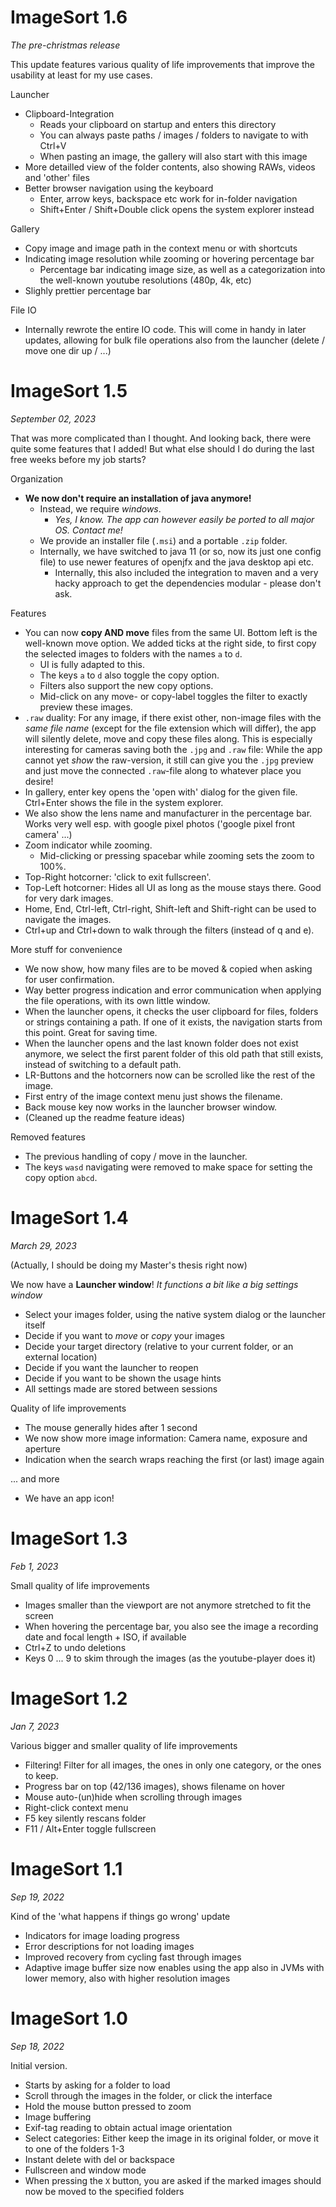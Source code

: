 # ImageSort 1.6
*The pre-christmas release*

This update features various quality of life improvements that improve the usability at least for my use cases. 

Launcher
- Clipboard-Integration
  - Reads your clipboard on startup and enters this directory
  - You can always paste paths / images / folders to navigate to with Ctrl+V
  - When pasting an image, the gallery will also start with this image
- More detailled view of the folder contents, also showing RAWs, videos and 'other' files
- Better browser navigation using the keyboard
  - Enter, arrow keys, backspace etc work for in-folder navigation
  - Shift+Enter / Shift+Double click opens the system explorer instead

Gallery
- Copy image and image path in the context menu or with shortcuts
- Indicating image resolution while zooming or hovering percentage bar
  - Percentage bar indicating image size, as well as a categorization into the well-known youtube resolutions (480p, 4k, etc)
- Slighly prettier percentage bar

File IO
- Internally rewrote the entire IO code. This will come in handy in later updates, allowing for bulk file operations also from the launcher (delete / move one dir up / ...)

# ImageSort 1.5

_September 02, 2023_

That was more complicated than I thought. And looking back, there were quite some features that I added! But what else should I do during the last free weeks before my job starts? 

Organization
- **We now don't require an installation of java anymore!** 
  - Instead, we require *windows*. 
    - *Yes, I know. The app can however easily be ported to all major OS. Contact me!*
  - We provide an installer file (`.msi`) and a portable `.zip` folder. 
  - Internally, we have switched to java 11 (or so, now its just one config file) to use newer features of openjfx and the java desktop api etc. 
    - Internally, this also included the integration to maven and a very hacky approach to get the dependencies modular - please don't ask. 

Features
- You can now **copy AND move** files from the same UI. Bottom left is the well-known move option. We added ticks at the right side, to first copy the selected images to folders with the names `a` to `d`.
  - UI is fully adapted to this.
  - The keys `a` to `d` also toggle the copy option.
  - Filters also support the new copy options.
  - Mid-click on any move- or copy-label toggles the filter to exactly preview these images.
- `.raw` duality: For any image, if there exist other, non-image files with the *same file name* (except for the file extension which will differ), the app will silently delete, move and copy these files along. This is especially interesting for cameras saving both the `.jpg` and `.raw` file: While the app cannot yet *show* the raw-version, it still can give you the `.jpg` preview and just move the connected `.raw`-file along to whatever place you desire! 
- In gallery, enter key opens the 'open with' dialog for the given file. Ctrl+Enter shows the file in the system explorer. 
- We also show the lens name and manufacturer in the percentage bar. Works very well esp. with google pixel photos ('google pixel front camera' ...)
- Zoom indicator while zooming.
  - Mid-clicking or pressing spacebar while zooming sets the zoom to 100%. 
- Top-Right hotcorner: 'click to exit fullscreen'.
- Top-Left hotcorner: Hides all UI as long as the mouse stays there. Good for very dark images. 
- Home, End, Ctrl-left, Ctrl-right, Shift-left and Shift-right can be used to navigate the images.
- Ctrl+up and Ctrl+down to walk through the filters (instead of q and e).

More stuff for convenience
- We now show, how many files are to be moved & copied when asking for user confirmation.
- Way better progress indication and error communication when applying the file operations, with its own little window. 
- When the launcher opens, it checks the user clipboard for files, folders or strings containing a path. If one of it exists, the navigation starts from this point. Great for saving time. 
- When the launcher opens and the last known folder does not exist anymore, we select the first parent folder of this old path that still exists, instead of switching to a default path.
- LR-Buttons and the hotcorners now can be scrolled like the rest of the image. 
- First entry of the image context menu just shows the filename. 
- Back mouse key now works in the launcher browser window.
- (Cleaned up the readme feature ideas)

Removed features
- The previous handling of copy / move in the launcher.
- The keys `wasd` navigating were removed to make space for setting the copy option `abcd`. 

# ImageSort 1.4

_March 29, 2023_

(Actually, I should be doing my Master's thesis right now)

We now have a **Launcher window**! 
_It functions a bit like a big settings window_
- Select your images folder, using the native system dialog or the launcher itself
- Decide if you want to *move* or *copy* your images
- Decide your target directory (relative to your current folder, or an external location)
- Decide if you want the launcher to reopen
- Decide if you want to be shown the usage hints
- All settings made are stored between sessions

Quality of life improvements
- The mouse generally hides after 1 second
- We now show more image information: Camera name, exposure and aperture
- Indication when the search wraps reaching the first (or last) image again

... and more
- We have an app icon!

# ImageSort 1.3
_Feb 1, 2023_

Small quality of life improvements
- Images smaller than the viewport are not anymore stretched to fit the screen
- When hovering the percentage bar, you also see the image a recording date and focal length + ISO, if available
- Ctrl+Z to undo deletions
- Keys 0 ... 9 to skim through the images (as the youtube-player does it)

# ImageSort 1.2
_Jan 7, 2023_

Various bigger and smaller quality of life improvements
- Filtering! Filter for all images, the ones in only one category, or the ones to keep.
- Progress bar on top (42/136 images), shows filename on hover
- Mouse auto-(un)hide when scrolling through images
- Right-click context menu
- F5 key silently rescans folder
- F11 / Alt+Enter toggle fullscreen

# ImageSort 1.1
_Sep 19, 2022_

Kind of the 'what happens if things go wrong' update
- Indicators for image loading progress
- Error descriptions for not loading images
- Improved recovery from cycling fast through images
- Adaptive image buffer size now enables using the app also in JVMs with lower memory, also with higher resolution images

# ImageSort 1.0
_Sep 18, 2022_

Initial version. 
- Starts by asking for a folder to load
- Scroll through the images in the folder, or click the interface
- Hold the mouse button pressed to zoom
- Image buffering
- Exif-tag reading to obtain actual image orientation
- Select categories: Either keep the image in its original folder, or move it to one of the folders 1-3
- Instant delete with del or backspace
- Fullscreen and window mode
- When pressing the `X` button, you are asked if the marked images should now be moved to the specified folders
